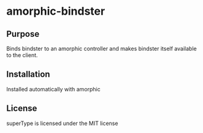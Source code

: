# amorphic-bindster

## Purpose

Binds bindster to an amorphic controller and makes bindster itself available to the client.

## Installation

Installed automatically with amorphic

## License

superType is licensed under the MIT license



